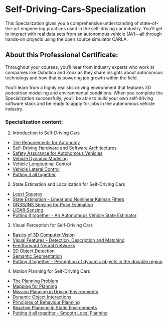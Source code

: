 # Self-Driving-Cars-Specialization
This Specialization gives you a comprehensive understanding of state-of-the-art engineering practices used in the self-driving car industry. You'll get to interact with real data sets from an autonomous vehicle (AV)―all through hands-on projects using the open source simulator CARLA.

## About this Professional Certificate:
Throughout your courses, you’ll hear from industry experts who work at companies like Oxbotica and Zoox as they share insights about autonomous technology and how that is powering job growth within the field.

You’ll learn from a highly realistic driving environment that features 3D pedestrian modelling and environmental conditions. When you complete the Specialization successfully, you’ll be able to build your own self-driving software stack and be ready to apply for jobs in the autonomous vehicle industry.

### Specialization content:

1. Introduction to Self-Driving Cars
  * [The Requirements for Autonomy](https://github.com/Jose-Escamilla/Self-Driving-Cars-Specialization/tree/main/1.%20Introduction%20to%20Self-Driving%20Cars/Week%201) 
  * [Self-Driving Hardware and Software Architectures](https://github.com/Jose-Escamilla/Self-Driving-Cars-Specialization/tree/main/1.%20Introduction%20to%20Self-Driving%20Cars/Week%202)
  * [Safety Assurance for Autonomous Vehicles](https://github.com/Jose-Escamilla/Self-Driving-Cars-Specialization/tree/main/1.%20Introduction%20to%20Self-Driving%20Cars/Week%203)
  * [Vehicle Dynamic Modeling](https://github.com/Jose-Escamilla/Self-Driving-Cars-Specialization/tree/main/1.%20Introduction%20to%20Self-Driving%20Cars/Week%204) 
  * [Vehicle Longitudinal Control](https://github.com/Jose-Escamilla/Self-Driving-Cars-Specialization/tree/main/1.%20Introduction%20to%20Self-Driving%20Cars/Week%205) 
  * [Vehicle Lateral Control](https://github.com/Jose-Escamilla/Self-Driving-Cars-Specialization/tree/main/1.%20Introduction%20to%20Self-Driving%20Cars/Week%206) 
  * [Putting it all together](https://github.com/Jose-Escamilla/Self-Driving-Cars-Specialization/tree/main/1.%20Introduction%20to%20Self-Driving%20Cars/Week%207) 

2. State Estimation and Localization for Self-Driving Cars
* [Least Squares](https://github.com/Jose-Escamilla/Self-Driving-Cars-Specialization/tree/main/2.%20State%20Estimation%20and%20Localization%20for%20Self-Driving%20Cars/Week%201)
* [State Estimation - Linear and Nonlinear Kalman Filters](https://github.com/Jose-Escamilla/Self-Driving-Cars-Specialization/tree/main/2.%20State%20Estimation%20and%20Localization%20for%20Self-Driving%20Cars/Week%202)
* [GNSS/INS Sensing for Pose Estimation](https://github.com/Jose-Escamilla/Self-Driving-Cars-Specialization/tree/main/2.%20State%20Estimation%20and%20Localization%20for%20Self-Driving%20Cars/Week%203)
* [LIDAR Sensing](https://github.com/Jose-Escamilla/Self-Driving-Cars-Specialization/tree/main/2.%20State%20Estimation%20and%20Localization%20for%20Self-Driving%20Cars/Week%204)
* [Putting It together - An Autonomous Vehicle State Estimator](https://github.com/Jose-Escamilla/Self-Driving-Cars-Specialization/tree/main/2.%20State%20Estimation%20and%20Localization%20for%20Self-Driving%20Cars/Week%205)

3. Visual Perception for Self-Driving Cars
* [Basics of 3D Computer Vision](https://github.com/Jose-Escamilla/Self-Driving-Cars-Specialization/tree/main/3.%20Visual%20Perception%20for%20Self-Driving%20Cars/Week%201)
* [Visual Features - Detection, Description and Matching](https://github.com/Jose-Escamilla/Self-Driving-Cars-Specialization/tree/main/3.%20Visual%20Perception%20for%20Self-Driving%20Cars/Week%202)
* [Feedforward Neural Networks](https://github.com/Jose-Escamilla/Self-Driving-Cars-Specialization/tree/main/3.%20Visual%20Perception%20for%20Self-Driving%20Cars/Week%203)
* [2D Object Detection](https://github.com/Jose-Escamilla/Self-Driving-Cars-Specialization/tree/main/3.%20Visual%20Perception%20for%20Self-Driving%20Cars/Week%204)
* [Semantic Segmentation](https://github.com/Jose-Escamilla/Self-Driving-Cars-Specialization/tree/main/3.%20Visual%20Perception%20for%20Self-Driving%20Cars/Week%205)
* [Putting it together - Perception of dynamic objects in the drivable region](https://github.com/Jose-Escamilla/Self-Driving-Cars-Specialization/tree/main/3.%20Visual%20Perception%20for%20Self-Driving%20Cars/Week%206)

4. Motion Planning for Self-Driving Cars
* [The Planning Problem](https://github.com/Jose-Escamilla/Self-Driving-Cars-Specialization/tree/main/4.%20Motion%20Planning%20for%20Self-Driving%20Cars/Week%201)
* [Mapping for Planning](https://github.com/Jose-Escamilla/Self-Driving-Cars-Specialization/tree/main/4.%20Motion%20Planning%20for%20Self-Driving%20Cars/Week%202)
* [Mission Planning in Driving Environments](https://github.com/Jose-Escamilla/Self-Driving-Cars-Specialization/tree/main/4.%20Motion%20Planning%20for%20Self-Driving%20Cars/Week%203)
* [Dynamic Object Interactions](https://github.com/Jose-Escamilla/Self-Driving-Cars-Specialization/tree/main/4.%20Motion%20Planning%20for%20Self-Driving%20Cars/Week%204)
* [Principles of Behaviour Planning](https://github.com/Jose-Escamilla/Self-Driving-Cars-Specialization/tree/main/4.%20Motion%20Planning%20for%20Self-Driving%20Cars/Week%205)
* [Reactive Planning in Static Environments](https://github.com/Jose-Escamilla/Self-Driving-Cars-Specialization/tree/main/4.%20Motion%20Planning%20for%20Self-Driving%20Cars/Week%206)
* [Putting it all together - Smooth Local Planning](https://github.com/Jose-Escamilla/Self-Driving-Cars-Specialization/tree/main/4.%20Motion%20Planning%20for%20Self-Driving%20Cars/Week%207)
